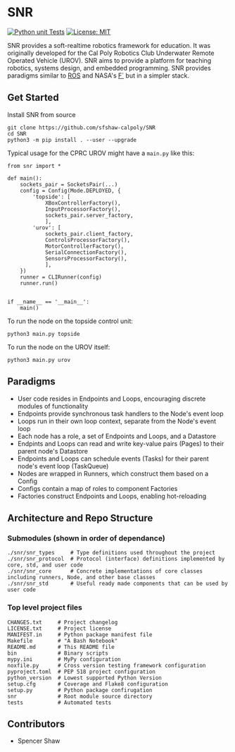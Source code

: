 # SNR

[![Python unit Tests](https://github.com/sfshaw-calpoly/SNR/workflows/Python%20unit%20tests/badge.svg)](https://github.com/sfshaw-calpoly/SNR/actions?query=workflow%3A%22Python+unit+tests%22)
[![License: MIT](https://img.shields.io/badge/License-MIT-green.svg)](https://opensource.org/licenses/MIT)

SNR provides a soft-realtime robotics framework for education. It was originally developed for the Cal Poly Robotics Club Underwater Remote Operated Vehicle (UROV). SNR aims to provide a platform for teaching robotics, systems design, and embedded programming. SNR provides paradigms similar to [ROS](https://www.ros.org/) and NASA's [F´](https://github.com/nasa/fprime) but in a simpler stack.

## Get Started
Install SNR from source

    git clone https://github.com/sfshaw-calpoly/SNR
    cd SNR
    python3 -m pip install . --user --upgrade

Typical usage for the CPRC UROV might have a `main.py` like this:

    from snr import *
    
    def main():
        sockets_pair = SocketsPair(...)
        config = Config(Mode.DEPLOYED, {
            'topside': [
                XBoxControllerFactory(),
                InputProcessorFactory(),
                sockets_pair.server_factory,
                ],
            'urov': [
                sockets_pair.client_factory,
                ControlsProcessorFactory(),
                MotorControllerFactory(),
                SerialConnectionFactory(),
                SensorsProcessorFactory(),
                ],
        })
        runner = CLIRunner(config)
        runner.run()


    if __name__ == '__main__':
        main()
        
To run the node on the topside control unit:
    
    python3 main.py topside   

To run the node on the UROV itself:

    python3 main.py urov
    
## Paradigms
- User code resides in Endpoints and Loops, encouraging discrete modules of functionality
- Endpoints provide synchronous task handlers to the Node's event loop
- Loops run in their own loop context, separate from the Node's event loop
- Each node has a role, a set of Endpoints and Loops, and a Datastore
- Endpints and Loops can read and write key-value pairs (Pages) to their parent node's Datastore
- Endpoints and Loops can schedule events (Tasks) for their parent node's event loop (TaskQueue)
- Nodes are wrapped in Runners, which construct them based on a Config
- Configs contain a map of roles to component Factories
- Factories construct Endpoints and Loops, enabling hot-reloading

## Architecture and Repo Structure
### Submodules (shown in order of dependance) 
    
    ./snr/snr_types     # Type definitions used throughout the project 
    ./snr/snr_protocol  # Protocol (interface) definitions implemented by core, std, and user code
    ./snr/snr_core      # Concrete implementations of core classes including runners, Node, and other base classes 
    ./snr/snr_std       # Useful ready made components that can be used by user code

### Top level project files
    CHANGES.txt     # Project changelog
    LICENSE.txt     # Project license
    MANIFEST.in     # Python package manifest file
    Makefile        # "A Bash Notebook"
    README.md       # This README file
    bin             # Binary scripts
    mypy.ini        # MyPy configuration
    noxfile.py      # Cross version testing framework configuration
    pyproject.toml  # PEP 518 project configuration 
    python_version  # Lowest supported Python Version
    setup.cfg       # Coverage and Flake8 configuration
    setup.py        # Python package confirugation
    snr             # Root module source directory
    tests           # Automated tests
 
## Contributors

* Spencer Shaw
